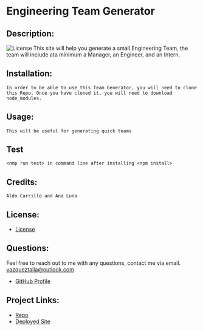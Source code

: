 # Engineering Team Generator
## Description:
![License](https://img.shields.io/badge/License-MIT-yellow.svg)
    This site will help you generate a small Engineering Team, the team will include ata minimum a Manager, an Engineer, and an Intern.
## Installation:
    In order to be able to use this Team Generator, you will need to clone this Repo. Once you have cloned it, you will need to download node_modules.
## Usage:
    This will be useful for generating quick teams
## Test
    <nmp run test> in command line after installing <npm install>
## Credits:
    Aldo Carrillo and Ana Luna
## License:
- [License](https://opensource.org/licenses/)
## Questions:
Feel free to reach out to me with any questions, contact me via email. vazqueztalia@outlook.com
- [GitHub Profile](https://github.com/taliavazquez)
## Project Links:
- [Repo](https://github.com/taliavazquez/engineering-team-generator)
- [Deployed Site](#)

